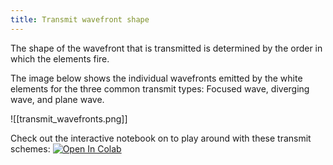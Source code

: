 ```yaml
---
title: Transmit wavefront shape
---
```

The shape of the wavefront that is transmitted is determined by the order in which the elements fire.

The image below shows the individual wavefronts emitted by the white elements for the three common transmit types: Focused wave, diverging wave, and plane wave.

![[transmit_wavefronts.png]]

Check out the interactive notebook on to play around with these transmit schemes: [![Open In Colab](https://colab.research.google.com/assets/colab-badge.svg)](https://colab.research.google.com/github/vincentvdschaft/quartz-website/blob/v4/figure-generation/transmit_waveforms.ipynb)
